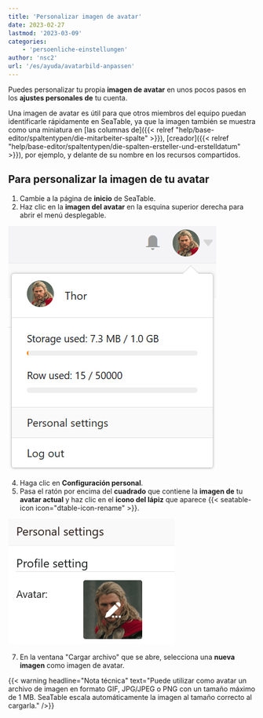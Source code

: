 ```yaml
---
title: 'Personalizar imagen de avatar'
date: 2023-02-27
lastmod: '2023-03-09'
categories:
    - 'persoenliche-einstellungen'
author: 'nsc2'
url: '/es/ayuda/avatarbild-anpassen'
---
```


Puedes personalizar tu propia **imagen de avatar** en unos pocos pasos en los **ajustes personales de** tu cuenta.

Una imagen de avatar es útil para que otros miembros del equipo puedan identificarle rápidamente en SeaTable, ya que la imagen también se muestra como una miniatura en [las columnas de]({{< relref "help/base-editor/spaltentypen/die-mitarbeiter-spalte" >}}), [creador]({{< relref "help/base-editor/spaltentypen/die-spalten-ersteller-und-erstelldatum" >}}), por ejemplo, y delante de su nombre en los recursos compartidos.

## Para personalizar la imagen de tu avatar

1. Cambie a la página de **inicio** de SeaTable.
2. Haz clic en la **imagen del avatar** en la esquina superior derecha para abrir el menú desplegable.

![Abrir la configuración personal a través del menú desplegable](images/Persoenliche-Einstellungen-ueber-Drop-down-Menue-oeffnen.png)

4. Haga clic en **Configuración personal**.
5. Pasa el ratón por encima del **cuadrado** que contiene la **imagen de** tu **avatar actual** y haz clic en el **icono del lápiz** que aparece {{< seatable-icon icon="dtable-icon-rename" >}}.

![Subir imagen de avatar](images/Avatarbild-hochladen.png)

7. En la ventana "Cargar archivo" que se abre, selecciona una **nueva imagen** como imagen de avatar.

{{< warning  headline="Nota técnica"  text="Puede utilizar como avatar un archivo de imagen en formato GIF, JPG/JPEG o PNG con un tamaño máximo de 1 MB. SeaTable escala automáticamente la imagen al tamaño correcto al cargarla." />}}
